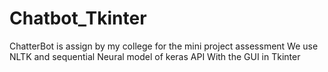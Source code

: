# Chatbot_Tkinter

ChatterBot is assign by my college for the mini project assessment 
We use NLTK and sequential Neural model of keras API
With the GUI in Tkinter
